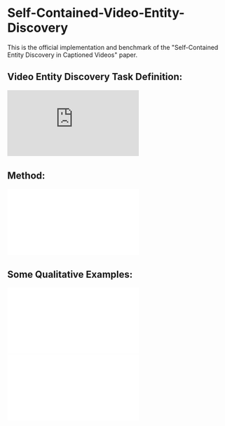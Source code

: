 # Self-Contained-Video-Entity-Discovery
This is the official implementation and benchmark of the "Self-Contained Entity Discovery in Captioned Videos"  paper.

## Video Entity Discovery Task Definition:
![problem definition](https://github.com/Melika-Ayoughi/Self-Contained-Video-Entity-Discovery/blob/master/images/problem_definition.pdf)

## Method:
![method](./images/method.pdf)

## Some Qualitative Examples:
![with limsi](./images/with_limsi.pdf)
![general qualitative](./images/general_qualitative.pdf)
